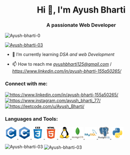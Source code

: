 <h1 align="center">Hi 👋, I'm Ayush Bharti</h1>
<h3 align="center">A passionate Web Developer</h3>

<p align="left"> <img src="https://komarev.com/ghpvc/?username=Ayush-bharti-03&label=Profile%20views&color=0e75b6&style=flat" alt="Ayush-bharti-0" /> </p>

<p align="left"> <a href="https://github.com/ryo-ma/github-profile-trophy"><img src="https://github-profile-trophy.vercel.app/?username=Ayush-bharti-03" alt="Ayush-bharti-03" /></a> </p>

- 🌱 I’m currently learning *DSA and web Development*

- 📫 How to reach me *ayushbharti125@gmail.com* / *https://www.linkedin.com/in/ayush-bharti-155a50265/*

<h3 align="left">Connect with me:</h3>
<p align="left">
<a href="https://www.linkedin.com/in/ayush-bharti-155a50265/" target="blank"><img align="center" src="https://raw.githubusercontent.com/rahuldkjain/github-profile-readme-generator/master/src/images/icons/Social/linked-in-alt.svg" alt="https://www.linkedin.com/in/ayush-bharti-155a50265/" height="30" width="40" /></a>
<a href="https://www.instagram.com/ayush_bharti_77/" target="blank"><img align="center" src="https://raw.githubusercontent.com/rahuldkjain/github-profile-readme-generator/master/src/images/icons/Social/instagram.svg" alt="https://www.instagram.com/ayush_bharti_77/" height="30" width="40" /></a>
<a href="https://leetcode.com/u/Ayush_Bharti/" target="blank"><img align="center" src="https://raw.githubusercontent.com/rahuldkjain/github-profile-readme-generator/master/src/images/icons/Social/leet-code.svg" alt="https://leetcode.com/u/Ayush_Bharti/" height="30" width="40" /></a>
</p>

<h3 align="left">Languages and Tools:</h3>
<p align="left">  <a href="https://www.cprogramming.com/" target="_blank" rel="noreferrer"> <img src="https://raw.githubusercontent.com/devicons/devicon/master/icons/c/c-original.svg" alt="c" width="40" height="40"/> </a> <a href="https://www.w3schools.com/cpp/" target="_blank" rel="noreferrer"> <img src="https://raw.githubusercontent.com/devicons/devicon/master/icons/cplusplus/cplusplus-original.svg" alt="cplusplus" width="40" height="40"/> </a> <a href="https://www.w3schools.com/css/" target="_blank" rel="noreferrer"> <img src="https://raw.githubusercontent.com/devicons/devicon/master/icons/css3/css3-original-wordmark.svg" alt="css3" width="40" height="40"/> </a>  <a href="https://www.w3.org/html/" target="_blank" rel="noreferrer"> <img src="https://raw.githubusercontent.com/devicons/devicon/master/icons/html5/html5-original-wordmark.svg" alt="html5" width="40" height="40"/> </a> <a href="https://www.linux.org/" target="_blank" rel="noreferrer"> <img src="https://raw.githubusercontent.com/devicons/devicon/master/icons/linux/linux-original.svg" alt="linux" width="40" height="40"/> </a> <a href="https://www.mongodb.com/" target="_blank" rel="noreferrer"> <img src="https://raw.githubusercontent.com/devicons/devicon/master/icons/mongodb/mongodb-original-wordmark.svg" alt="mongodb" width="40" height="40"/> </a> <a href="https://www.mysql.com/" target="_blank" rel="noreferrer"> <img src="https://raw.githubusercontent.com/devicons/devicon/master/icons/mysql/mysql-original-wordmark.svg" alt="mysql" width="40" height="40"/> </a> <a href="https://www.postgresql.org" target="_blank" rel="noreferrer"> <img src="https://raw.githubusercontent.com/devicons/devicon/master/icons/postgresql/postgresql-original-wordmark.svg" alt="postgresql" width="40" height="40"/> </a> <a href="https://www.python.org" target="_blank" rel="noreferrer"> <img src="https://raw.githubusercontent.com/devicons/devicon/master/icons/python/python-original.svg" alt="python" width="40" height="40"/> </a> </p>

<p><img align="left" src="https://github-readme-stats.vercel.app/api/top-langs?username=Ayush-bharti-03&show_icons=true&locale=en&layout=compact" alt="Ayush-bharti-03" /></p>

<p>&nbsp;<img align="center" src="https://github-readme-stats.vercel.app/api?username=Ayush-bharti-03&show_icons=true&locale=en" alt="Ayush-bharti-03" /></p>


